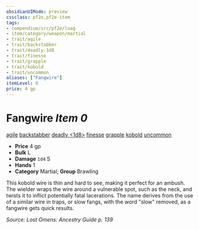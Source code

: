 ```yaml
---
obsidianUIMode: preview
cssclass: pf2e,pf2e-item
tags:
- compendium/src/pf2e/loag
- item/category/weapon/martial
- trait/agile
- trait/backstabber
- trait/deadly-1d8
- trait/finesse
- trait/grapple
- trait/kobold
- trait/uncommon
aliases: ["Fangwire"]
itemLevel: 0
price: 4 gp
---
```

# Fangwire *Item 0*  
[agile](../../../rules/traits/agile.md)  [backstabber](../../../rules/traits/backstabber.md)  [deadly <1d8>](../../../rules/traits/deadly.md)  [finesse](../../../rules/traits/finesse.md)  [grapple](../../../rules/traits/grapple.md)  [kobold](../../../rules/traits/kobold-b1.md)  [uncommon](../../../rules/traits/uncommon.md)  

- **Price** 4 gp
- **Bulk** L
- **Damage** `1d4` S
- **Hands** 1
- **Category** Martial; **Group** Brawling 

This kobold wire is thin and hard to see, making it perfect for an ambush. The wielder wraps the wire around a vulnerable spot, such as the neck, and twists it to inflict potentially fatal lacerations. The name derives from the use of a similar wire in traps, or slow fangs, with the word "slow" removed, as a fangwire gets quick results.

*Source: Lost Omens: Ancestry Guide p. 139*